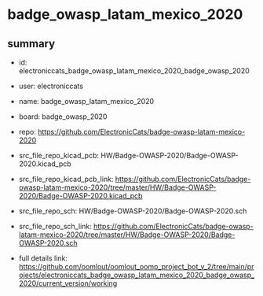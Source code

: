 # badge_owasp_latam_mexico_2020
 
## summary 
* id: electroniccats_badge_owasp_latam_mexico_2020_badge_owasp_2020
* user: electroniccats
* name: badge_owasp_latam_mexico_2020
* board: badge_owasp_2020
* repo: https://github.com/ElectronicCats/badge-owasp-latam-mexico-2020
* src_file_repo_kicad_pcb: HW/Badge-OWASP-2020/Badge-OWASP-2020.kicad_pcb
* src_file_repo_kicad_pcb_link: https://github.com/ElectronicCats/badge-owasp-latam-mexico-2020/tree/master/HW/Badge-OWASP-2020/Badge-OWASP-2020.kicad_pcb


* src_file_repo_sch: HW/Badge-OWASP-2020/Badge-OWASP-2020.sch
* src_file_repo_sch_link: https://github.com/ElectronicCats/badge-owasp-latam-mexico-2020/tree/master/HW/Badge-OWASP-2020/Badge-OWASP-2020.sch
* full details link: https://github.com/oomlout/oomlout_oomp_project_bot_v_2/tree/main/projects/electroniccats_badge_owasp_latam_mexico_2020_badge_owasp_2020/current_version/working  







